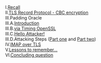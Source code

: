 I.<a href="http://geekresearchlab.net/coursera/crypto1/tls-r1.jpg">Recall</a><br>
II.<a href="http://geekresearchlab.net/coursera/crypto1/tls-7.jpg">TLS Record Protocol - CBC encryption</a><br>
III.Padding Oracle <br>
III.A.<a href="http://geekresearchlab.net/coursera/crypto1/tls-8.jpg">Introduction</a><br>
III.B.<a href="http://geekresearchlab.net/coursera/crypto1/tls-9.jpg">via Timing OpenSSL</a><br>
III.C.<a href="http://geekresearchlab.net/coursera/crypto1/tls-10.jpg">Hello Attacker!</a><br>
III.D.Attacking Steps (<a href="http://geekresearchlab.net/coursera/crypto1/tls-11.jpg">Part one</a> and 
<a href="http://geekresearchlab.net/coursera/crypto1/tls-12.jpg">Part two</a>)<br>
IV.<a href="http://geekresearchlab.net/coursera/crypto1/tls-13.jpg">IMAP over TLS</a><br>
V.<a href="http://geekresearchlab.net/coursera/crypto1/tls-14.jpg">Lessons to remember...</a><br>
VI.<a href="http://geekresearchlab.net/coursera/crypto1/tls-15.jpg">Concluding question</a>
